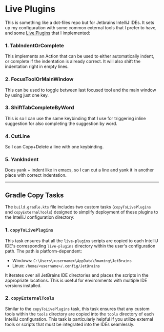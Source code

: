 ﻿# Live Plugins

This is something like a dot-files repo but for Jetbrains IntelliJ IDEs. It sets up my configuration with some common external tools that I prefer to have, and some [Live Plugins](https://github.com/dkandalov/live-plugin) that I implemented:

### 1. **TabIndentOrComplete**
This implements an Action that can be used to either automatically indent, or complete if the indentation is already correct. It will also shift the indentation right in empty lines.

### 2. **FocusToolOrMainWindow**
This can be used to toggle between last focused tool and the main window by using just one key.

### 3. **ShiftTabCompleteByWord**
This is so I can use the same keybinding that I use for triggering inline suggestion for also completing the suggestion by word. 

### 4. **CutLine**
So I can Copy+Delete a line with one keybinding.

### 5. **YankIndent**

Does yank + indent like in emacs, so I can cut a line and yank it in another place with correct indentation.

---

## Gradle Copy Tasks

The `build.gradle.kts` file includes two custom tasks (`copyToLivePlugins` and `copyExternalTools`) designed to simplify deployment of these plugins to the IntelliJ configuration directory:

### 1. **`copyToLivePlugins`**
This task ensures that all the `live-plugins` scripts are copied to each IntelliJ IDE's corresponding `live-plugins` directory within the user's configuration path. The path is platform-dependent:
- Windows: `C:\Users\<username>\AppData\Roaming\JetBrains`
- Linux: `/home/<username>/.config/JetBrains`

It iterates over all JetBrains IDE directories and places the scripts in the appropriate locations. This is useful for environments with multiple IDE versions installed.

### 2. **`copyExternalTools`**
Similar to the `copyToLivePlugins` task, this task ensures that any custom tools within the `tools` directory are copied into the `tools` directory of each IntelliJ configuration. This task is particularly helpful if you utilize external tools or scripts that must be integrated into the IDEs seamlessly.